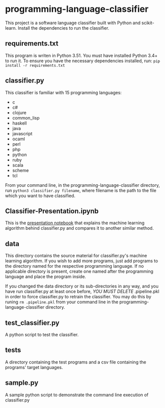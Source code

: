 # programming-language-classifier
This project is a software language classifier built with Python and scikit-learn. Install the dependencies to run the classifier.

## requirements.txt
This program is writen in Python 3.51. You must have installed Python 3.4+ to run it.
To ensure you have the necessary dependencies installed, run: `pip install -r requirements.txt`
## classifier.py
This classifier is familiar with 15 programming languages:
- c
- c#
- clojure
- common_lisp
- haskell
- java
- javascript
- ocaml
- perl
- php
- python
- ruby
- scala
- scheme
- tcl

From your command line, in the programming-language-classifier directory, run `python3 classifier.py filename`, where filename is the path to the file which you want to have classified.

## Classifier-Presentation.ipynb
This is the [presentation notebook](https://github.com/gcrowder/programming-language-classifier/Classifier-Presentation.ipynb) that explains the machine learning algorithm behind classifier.py and compares it to another similar method.

## data
This directory contains the source material for classifier.py's machine learning algorithm.
If you wish to add more programs, just add programs to the directory named for the respective programming language. If no applicable directory is present, create one named after the programming language and place the program inside.

If you changed the data directory or its sub-directories in any way, and you have run classifier.py at least once before, *YOU MUST DELETE* .pipeline.pkl in order to force classifier.py to retrain the classifier. You may do this by runing `rm .pipeline.pkl` from your command line in the programming-language-classifier directory.

## test_classifier.py
A python script to test the classifier.

## tests
A directory containing the test programs and a csv file containing the programs' target languages.

## sample.py
A sample python script to demonstrate the command line execution of classifier.py
